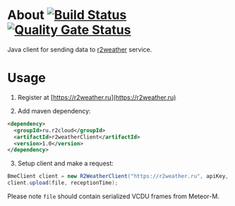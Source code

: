 # About [![Build Status](https://travis-ci.org/dernasherbrezon/r2weatherClient.svg?branch=master)](https://travis-ci.org/dernasherbrezon/r2weatherClient) [![Quality Gate Status](https://sonarcloud.io/api/project_badges/measure?project=ru.r2cloud%3Ar2weatherClient&metric=alert_status)](https://sonarcloud.io/dashboard?id=ru.r2cloud%3Ar2weatherClient)

Java client for sending data to [r2weather](https://r2weather.ru) service.

# Usage

1. Register at [https://r2weather.ru](https://r2weather.ru)

2. Add maven dependency:

```xml
<dependency>
  <groupId>ru.r2cloud</groupId>
  <artifactId>r2weatherClient</artifactId>
  <version>1.0</version>
</dependency>
```

3. Setup client and make a request:

```java
BmeClient client = new R2WeatherClient("https://r2weather.ru", apiKey, 30000);
client.upload(file, receptionTime);
```

Please note ```file``` should contain serialized VCDU frames from Meteor-M.